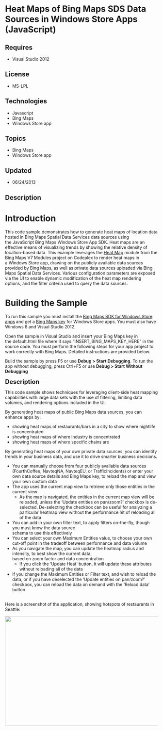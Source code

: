# Heat Maps of Bing Maps SDS Data Sources in Windows Store Apps (JavaScript)
## Requires
- Visual Studio 2012
## License
- MS-LPL
## Technologies
- Javascript
- Bing Maps
- Windows Store app
## Topics
- Bing Maps
- Windows Store app
## Updated
- 06/24/2013
## Description

<h1>Introduction</h1>
<p>This code sample demonstrates how to generate heat maps of location data hosted in Bing Maps Spatial Data Services data sources using the&nbsp;JavaScript Bing Maps Windows Store App SDK. Heat maps are an effective means of visualizing trends by showing the
 relative density of location-based data.&nbsp;This example&nbsp;leverages&nbsp;the
<a href="http://bingmapsv7modules.codeplex.com/wikipage?title=Client%20Side%20Heatmap">
Heat&nbsp;Map</a> module from the Bing Maps V7 Modules project on&nbsp;Codeplex to render heat maps&nbsp;in a&nbsp;Windows Store app, drawing on the publicly available data&nbsp;sources provided by Bing Maps, as well as private data sources uploaded via Bing
 Maps Spatial Data Services.&nbsp;Various configuration parameters are exposed via the UI to enable dynamic modification of the heat map rendering options, and&nbsp;the filter criteria used to query the data sources.&nbsp;</p>
<h1><span>Building the Sample</span></h1>
<p>To run this sample you must install the <a href="http://go.microsoft.com/fwlink/?LinkID=264993&clcid=0x409">
Bing Maps SDK for Windows Store apps</a>&nbsp;and get a <a href="http://msdn.microsoft.com/en-us/library/ff428642.aspx">
Bing Maps key</a> for Windows Store apps. You must also have Windows 8 and Visual Studio 2012.</p>
<p>Open the sample in Visual Studio and insert your Bing Maps key in the&nbsp;default.html file&nbsp;where it says &ldquo;INSERT_BING_MAPS_KEY_HERE&rdquo; in the source code. You must perform the following steps for your app project to work correctly with Bing
 Maps. Detailed instructions are provided below.&nbsp;</p>
<p>Build the sample by press F5 or use <strong>Debug &gt; Start Debugging</strong>. To run the app without debugging, press Ctrl&#43;F5 or use
<strong>Debug &gt; Start Without Debugging</strong></p>
<p><span style="font-size:20px; font-weight:bold">Description</span></p>
<p>This code sample shows techniques for leveraging client-side heat mapping capabilities with large data sets with the use of filtering, limiting data volumes, and rendering options included in the UI.</p>
<p>By generating heat maps of public Bing Maps data sources, you can enhance apps by:</p>
<ul>
<li>showing heat maps of restaurants/bars in a city to show where nightlife is concentrated
</li><li>showing heat maps of where industry is concentrated </li><li>showing heat maps of where specific chains are </li></ul>
<p>By generating heat maps of your own private data sources, you can identify trends in your business data, and use it to drive smarter business decisions.</p>
<ul>
<li>You can manually choose from four publicly available data sources (FourthCoffee, NavteqNA, NavteqEU, or TrafficIncidents) or enter your own data source details and Bing Maps key, to reload the map and view your own custom data
</li><li>The app uses the current map view to retrieve only those entities in the current view
<ul>
<li>As the map is navigated, the entities in the current map view will be reloaded, unless the &lsquo;Update entities on pan/zoom?&rsquo; checkbox is de-selected. De-selecting the checkbox can be useful for analyzing a particular heatmap view without the performance
 hit of reloading all of the data </li></ul>
</li><li>You can add in your own filter text, to apply filters on-the-fly, though you must know the data source<br>
schema to use this effectively </li><li>You can select your own Maximum Entities value, to choose your own cut-off point in the tradeoff between performance and data volume
</li><li>As you navigate the map, you can update the heatmap radius and intensity, to best show the current data,<br>
based on zoom factor and data concentration
<ul>
<li>If you click the &lsquo;Update Heat&rsquo; button, it will update these attributes without reloading all of the data
</li></ul>
</li><li>If you change the Maximum Entities or Filter text, and wish to reload the data, or if you have deselected the &lsquo;Update entities on pan/zoom?&rsquo; checkbox, you can reload the data on demand with the &lsquo;Reload data&rsquo; button
</li></ul>
<p><br>
Here is a screenshot of the application, showing hotspots of restaurants in Seattle:</p>
<p><img id="85453" src="http://i1.code.msdn.s-msft.com/heat-maps-of-bing-maps-sds-883bcdb5/image/file/85453/1/win8sdsheatmap_small.jpg" alt="" width="643" height="362"></p>
<h1>&nbsp;</h1>
